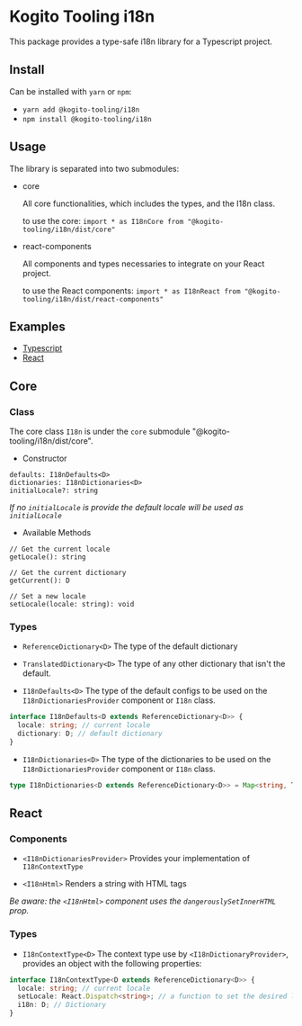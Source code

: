 # Kogito Tooling i18n

This package provides a type-safe i18n library for a Typescript project.

## Install

Can be installed with `yarn` or `npm`:

- `yarn add @kogito-tooling/i18n`
- `npm install @kogito-tooling/i18n`

## Usage
The library is separated into two submodules:
 - core
    
    All core functionalities, which includes the types, and the I18n class.
    
    to use the core:
    `import * as I18nCore from "@kogito-tooling/i18n/dist/core"`
 - react-components
 
    All components and types necessaries to integrate on your React project.
    
    to use the React components:
     `import * as I18nReact from "@kogito-tooling/i18n/dist/react-components"`
 
 
## Examples
 - [Typescript](examples/typescript.md)
 - [React](examples/react.md)
 
## Core
### Class
The core class `I18n` is under the `core` submodule "@kogito-tooling/i18n/dist/core".

 - Constructor
```
defaults: I18nDefaults<D>
dictionaries: I18nDictionaries<D>
initialLocale?: string
```
*If no `initialLocale` is provide the default locale will be used as `initialLocale`* 

 - Available Methods
 ```
// Get the current locale
getLocale(): string

// Get the current dictionary
getCurrent(): D

// Set a new locale
setLocale(locale: string): void
```

### Types

- `ReferenceDictionary<D>`
  The type of the default dictionary

- `TranslatedDictionary<D>`
  The type of any other dictionary that isn't the default.

- `I18nDefaults<D>`
  The type of the default configs to be used on the `I18nDictionariesProvider` component or `I18n` class.
```ts
interface I18nDefaults<D extends ReferenceDictionary<D>> {
  locale: string; // current locale
  dictionary: D; // default dictionary
}
```

- `I18nDictionaries<D>`
  The type of the dictionaries to be used on the `I18nDictionariesProvider` component or `I18n` class.
```ts
type I18nDictionaries<D extends ReferenceDictionary<D>> = Map<string, TranslatedDictionary<D>>
```

## React
### Components

- `<I18nDictionariesProvider>`
  Provides your implementation of `I18nContextType`

- `<I18nHtml>` Renders a string with HTML tags

_Be aware: the `<I18nHtml>` component uses the `dangerouslySetInnerHTML` prop._


### Types
- `I18nContextType<D>`
  The context type use by `<I18nDictionaryProvider>`, provides an object with the following properties:

```ts
interface I18nContextType<D extends ReferenceDictionary<D>> {
  locale: string; // current locale
  setLocale: React.Dispatch<string>; // a function to set the desired locale
  i18n: D; // Dictionary
}
```
